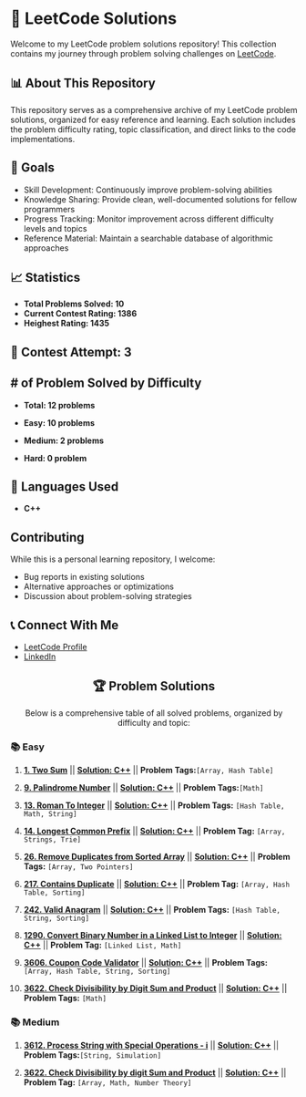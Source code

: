 # 🚀 LeetCode Solutions

Welcome to my LeetCode problem solutions repository! This collection contains my journey through problem solving challenges on [LeetCode](https://leetcode.com/).

## 📊 About This Repository

This repository serves as a comprehensive archive of my LeetCode problem solutions, organized for easy reference and learning. Each solution includes the problem difficulty rating, topic classification, and direct links to the code implementations.

## 🎯 Goals

- Skill Development: Continuously improve problem-solving abilities
- Knowledge Sharing: Provide clean, well-documented solutions for fellow programmers
- Progress Tracking: Monitor improvement across different difficulty levels and topics
- Reference Material: Maintain a searchable database of algorithmic approaches

## 📈 Statistics
- **Total Problems Solved: 10**
- **Current Contest Rating: 1386**
- **Heighest Rating: 1435**

## 🏅 Contest Attempt: 3

## # of Problem Solved by Difficulty
- **Total: 12 problems**

- **Easy: 10 problems**
- **Medium: 2 problems**
- **Hard: 0 problem**

## 🔧 Languages Used
- **C++**

## Contributing

While this is a personal learning repository, I welcome:
- Bug reports in existing solutions
- Alternative approaches or optimizations
- Discussion about problem-solving strategies

## 📞 Connect With Me
- [LeetCode Profile](https://leetcode.com/u/sardaar_niamotullah/)
- [LinkedIn](https://www.linkedin.com/in/sardaar-niamotullah/)

<div align="center">

## 🏆 Problem Solutions

</div>

<div align="center">

Below is a comprehensive table of all solved problems, organized by difficulty and topic:

</div>

### 📚 Easy


1. [**1. Two Sum**](https://leetcode.com/problems/two-sum/description/) || [**Solution: C++**](https://github.com/sardaarNiamotullah/LeetCode/blob/main/easy/1-Two_Sum.cpp) || **Problem Tags:**`[Array, Hash Table]`

2. [**9. Palindrome Number**](https://leetcode.com/problems/palindrome-number/description/) || [**Solution: C++**](https://github.com/sardaarNiamotullah/LeetCode/blob/main/easy/9-Palindrome_Number.cpp) || **Problem Tags:**`[Math]`

3. [**13. Roman To Integer**](https://leetcode.com/problems/roman-to-integer/description/) || [**Solution: C++**](https://github.com/sardaarNiamotullah/LeetCode/blob/main/easy/13-Roman_To_Integer.cpp) || **Problem Tags:** `[Hash Table, Math, String]`

4. [**14. Longest Common Prefix**](https://leetcode.com/problems/longest-common-prefix/description/) || [**Solution: C++**](https://github.com/sardaarNiamotullah/LeetCode/blob/main/easy/14-Longest_Common_Prefix.cpp) || **Problem Tag:** `[Array, Strings, Trie]`

5. [**26. Remove Duplicates from Sorted Array**](https://leetcode.com/problems/remove-duplicates-from-sorted-array/description/) || [**Solution: C++**](https://github.com/sardaarNiamotullah/LeetCode/blob/main/easy/26-Remove_Duplicates_From_Sorted_Array.cpp) || **Problem Tags:** `[Array, Two Pointers]`

6. [**217. Contains Duplicate**](https://leetcode.com/problems/contains-duplicate/description/) || [**Solution: C++**](https://github.com/sardaarNiamotullah/LeetCode/blob/main/easy/217-Contains_Duplicate.cpp) || **Problem Tag:** `[Array, Hash Table, Sorting]`

7. [**242. Valid Anagram**](https://leetcode.com/problems/valid-anagram/description/) || [**Solution: C++**](https://github.com/sardaarNiamotullah/LeetCode/blob/main/easy/242-Valid_Anagram.cpp) || **Problem Tags:** `[Hash Table, String, Sorting]`

8. [**1290. Convert Binary Number in a Linked List to Integer**](https://leetcode.com/problems/convert-binary-number-in-a-linked-list-to-integer/description/) || [**Solution: C++**](https://github.com/sardaarNiamotullah/LeetCode/blob/main/easy/1290-Convert_Binary_Number_In_A_Linked_List_To_Integer.cpp) || **Problem Tag:** `[Linked List, Math]`

9. [**3606. Coupon Code Validator**](https://leetcode.com/problems/coupon-code-validator/description/) || [**Solution: C++**](https://github.com/sardaarNiamotullah/LeetCode/blob/main/easy/3606-Coupon_Code_Validator.cpp) || **Problem Tags:** `[Array, Hash Table, String, Sorting]`

10. [**3622. Check Divisibility by Digit Sum and Product**](https://leetcode.com/problems/check-divisibility-by-digit-sum-and-product/description/) || [**Solution: C++**](https://github.com/sardaarNiamotullah/LeetCode/blob/main/easy/3622-Check_Divisibility_By_Digit_Sum_And_Product.cpp) || **Problem Tags:** `[Math]`


### 📚 Medium

1. [**3612. Process String with Special Operations - i**](https://leetcode.com/problems/process-string-with-special-operations-i/description/) || [**Solution: C++**](https://github.com/sardaarNiamotullah/LeetCode/blob/main/medium/3612-Process_String_With_Special_Operations_i.cpp) || **Problem Tags:**`[String, Simulation]`

2. [**3622. Check Divisibility by digit Sum and Product**](https://leetcode.com/problems/split-array-by-prime-indices/description/) || [**Solution: C++**](https://github.com/sardaarNiamotullah/LeetCode/blob/main/medium/3622-Check_Divisibility_By_Digit_Sum_And_Product.cpp) || **Problem Tag:** `[Array, Math, Number Theory]`